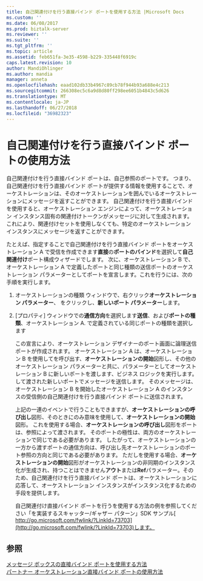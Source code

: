 ```yaml
---
title: 自己関連付けを行う直接バインド ポートを使用する方法 |Microsoft Docs
ms.custom: ''
ms.date: 06/08/2017
ms.prod: biztalk-server
ms.reviewer: ''
ms.suite: ''
ms.tgt_pltfrm: ''
ms.topic: article
ms.assetid: feb651fa-3e35-4598-b229-335448f6919c
caps.latest.revision: 10
author: MandiOhlinger
ms.author: mandia
manager: anneta
ms.openlocfilehash: eaad102db33b4967c89cb78f944b93a688e4c213
ms.sourcegitcommit: 266308ec5c6a9d8d80ff298ee6051b4843c5d626
ms.translationtype: MT
ms.contentlocale: ja-JP
ms.lasthandoff: 06/27/2018
ms.locfileid: "36982323"
---
```

# <a name="how-to-use-self-correlating-direct-bound-ports"></a>自己関連付けを行う直接バインド ポートの使用方法
自己関連付けを行う直接バインド ポートは、自己参照のポートです。 つまり、自己関連付けを行う直接バインド ポートが提供する情報を使用することで、オーケストレーションは、そのオーケストレーションを囲んでいるオーケストレーションにメッセージを返すことができます。 自己関連付けを行う直接バインドを使用すると、オーケストレーション エンジンによって、オーケストレーション インスタンス固有の関連付けトークンがメッセージに対して生成されます。 これにより、関連付けセットを使用しなくても、特定のオーケストレーション インスタンスにメッセージを返すことができます。  
  
 たとえば、指定することで自己関連付けを行う直接バインド ポートをオーケストレーション A で受信を作成できます**直接**の**ポートのバインド**を選択して**自己関連付け**ポート構成ウィザードでします。 次に、オーケストレーション B で、オーケストレーション A で定義したポートと同じ種類の送信ポートのオーケストレーション パラメーターとしてポートを宣言します。これを行うには、次の手順を実行します。  
  
1. オーケストレーションの種類 ウィンドウで、右クリック**オーケストレーション パラメーター**、 をクリックし、**新しいポート パラメーター**します。  
  
2. [プロパティ] ウィンドウでの**通信方向**を選択します**送信**、および**ポートの種類**、オーケストレーション A. で定義されている同じポートの種類を選択します  
  
   この宣言により、オーケストレーション デザイナーのポート画面に論理送信ポートが作成されます。 オーケストレーション A は、オーケストレーション B を使用してを呼び出す、**オーケストレーションの開始**図形し、その他のオーケストレーション パラメーターと共に、パラメーターとしてオーケストレーション B に新しいポートを渡します、ビジネス ロジックを実行します。して渡された新しいポートでメッセージを送信します。 そのメッセージは、オーケストレーション B を開始したオーケストレーション A のインスタンスの受信側の自己関連付けを行う直接バインド ポートに送信されます。  
  
   上記の一連のイベントで行うこともできますが、**オーケストレーションの呼び出し**図形、そのときにのみ意味を使用して、**オーケストレーションの開始**図形。 これを使用する場合、**オーケストレーションの呼び出し**図形をポートは、参照によって渡されます。 そのポートの極性は、両方のオーケストレーションで同じである必要があります。 したがって、オーケストレーションの一方から渡すポートの通信方向は、呼び出し先オーケストレーションのポート参照の方向と同じである必要があります。 ただしを使用する場合、**オーケストレーションの開始**図形がオーケストレーションの非同期のインスタンス化が生成され、持つことはできません**アウト**または**Ref**パラメーター。そのため、自己関連付けを行う直接バインド ポートは、オーケストレーションに応答して、オーケストレーション インスタンスがインスタンス化するための手段を提供します。  
  
   自己関連付け直接バインド ポートを行うを使用する方法の例を参照してください「を実装するスキャッター/ギャザー パターン」SDK サンプル[ http://go.microsoft.com/fwlink/?LinkId=73703](http://go.microsoft.com/fwlink/?LinkId=73703)します。  
  
## <a name="see-also"></a>参照  
 [メッセージ ボックスの直接バインド ポートを使用する方法](../core/how-to-use-messagebox-direct-bound-ports.md)   
 [パートナー オーケストレーション直接バインド ポートの使用方法](../core/how-to-use-partner-orchestration-direct-bound-ports.md)